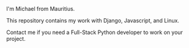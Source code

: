 I'm Michael from Mauritius.

This repository contains my work with Django, Javascript, and Linux.

Contact me if you need a Full-Stack Python developer to work on your project.
